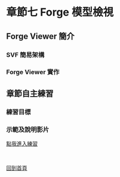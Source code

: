 # 章節七 Forge 模型檢視

## Forge Viewer 簡介

### SVF 簡易架構

### Forge Viewer 實作

## 章節自主練習

### 練習目標


### 示範及說明影片

[點我進入練習](Practice.md)

<br/>

[回到首頁](../README.md)